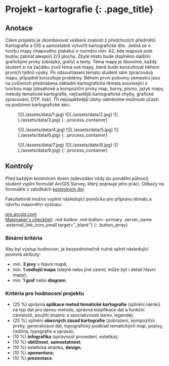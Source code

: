 
# Projekt – kartografie {: .page_title}


## Anotace
Cílem projektu je zkombinovat veškeré znalosti z předchozích předmětů Kartografie a GIS a samostatně vytvořit kartografické dílo. Jedná se o tvorbu mapy (mapového plakátu) o rozměru min. A2, kde mapová pole budou zabírat alespoň 2/3 plochy. Zbylé místo bude doplněno dalšími grafickými prvky (obrázky, grafy) a texty. Téma mapy je libovolné, každý student si na začátku zvolí téma své mapy, které bude konzultovat během prvních týdnů výuky. Po odsouhlasení tématu student sám zpracovává mapu, případně konzultuje problémy. Během první poloviny semestru jsou na cvičeních přednášena základní kartografická témata související s tvorbou map (obsahové a kompoziční prvky map, barvy, písmo, jazyk mapy, metody tematické kartografie, nejčastější kartografické chyby, grafické zpracování, DTP, tisk). Tři nejúspěšnější úlohy odměníme možností účasti na podzimní kartografické akci.

<figure markdown>
![](./assets/data/1.jpg)
![](./assets/data/2.jpg)
![](./assets/data/3.jpg)
{: .process_container}
</figure>

<figure markdown>
![](./assets/data/4.jpg)
![](./assets/data/5.jpg)
![](./assets/data/6.jpg)
{: .process_container}
</figure>

<figure markdown>
![](./assets/data/7.jpg)
![](./assets/data/8.jpg)
![](./assets/data/9.jpg)
{: .process_container}
</figure>

## Kontroly

Před každým kontrolním dnem (odevzdání vždy do pondělní půlnoci) student vyplní formulář ArcGIS Survey, který popisuje jeho práci. Odkazy na formuláře v záložkách [kontrolních dní](https://k155cvut.github.io/pkar/cviceni/cviceni6/).

Fakultativně možno vyplnit následující pomůcku pro přípravu tématu a návrhu mapového výstupu:

[<span>pro.arcgis.com</span><br>Mapmaker's checklist](https://downloads.esri.com/MappingCenter2007/arcGISResources/more/MapEvaluationGuidelines.pdf){ .md-button .md-button--primary .server_name .external_link_icon_small target="_blank"}
{: .button_array}

### Binární kritéria

Aby byl výstup hodnocen, je bezpodmínečně nutné splnit následující povinné atributy:

-   min. **3 jevy** v hlavní mapě;
-   min. **1 vedlejší mapa** (stejné nebo jiné území; může být i detail hlavní mapy);
-   min. **1 graf** nebo **diagram**.

### Kritéria pro hodnocení projektu

-   (25 %) správná **aplikace metod tématické kartografie** (splnění nároků na typ dat pro danou metodu, správná klasifikace dat a funkční závislosti, použití stupnic a asociativnosti barev, legenda);
-   (25 %) splnění **obecných zásad kartografie** (zobrazení, kompoziční prvky, generalizace dat, topografický podklad tematických map, popisy, čeština, typografie a úprava);
-   (10 %) **infografika** (správnost provedení, estetika);
-   (10 %) **obtížnost**, **samostatnost**;
-   (10 %) estetická stránka, **design**;
-   (10 %) **oponentura**;
-   (10 %) **prezentace**.